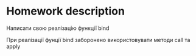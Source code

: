 # Homework description 
Написати свою реалізацію функції bind

При реалізації фунції bind заборонено використовувати методи call та apply

